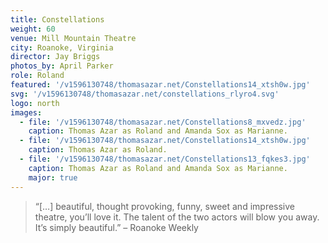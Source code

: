```yaml
---
title: Constellations
weight: 60
venue: Mill Mountain Theatre
city: Roanoke, Virginia
director: Jay Briggs
photos_by: April Parker
role: Roland
featured: '/v1596130748/thomasazar.net/Constellations14_xtsh0w.jpg'
svg: '/v1596130748/thomasazar.net/constellations_rlyro4.svg'
logo: north
images:
  - file: '/v1596130748/thomasazar.net/Constellations8_mxvedz.jpg'
    caption: Thomas Azar as Roland and Amanda Sox as Marianne.
  - file: '/v1596130748/thomasazar.net/Constellations14_xtsh0w.jpg'
    caption: Thomas Azar as Roland.
  - file: '/v1596130748/thomasazar.net/Constellations13_fqkes3.jpg'
    caption: Thomas Azar as Roland and Amanda Sox as Marianne.
    major: true
---
```


> &ldquo;[&hellip;] beautiful, thought provoking, funny, sweet and impressive theatre, you’ll love it. The talent of the two actors will blow you away. It’s simply beautiful.&rdquo; &ndash; Roanoke Weekly
